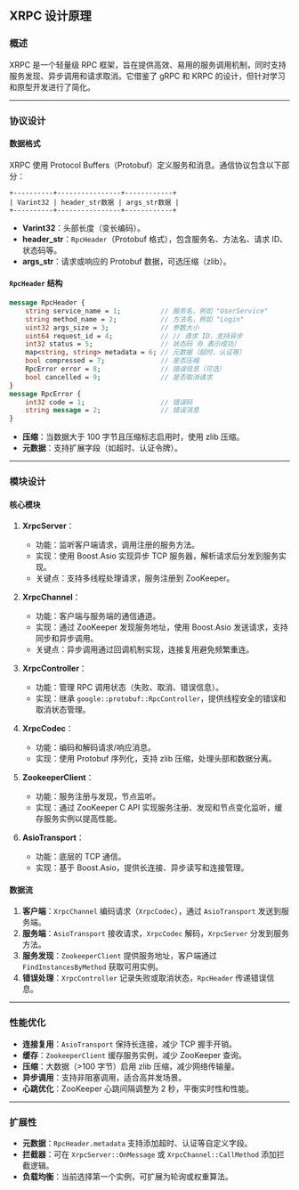## XRPC 设计原理

### 概述

XRPC 是一个轻量级 RPC 框架，旨在提供高效、易用的服务调用机制，同时支持服务发现、异步调用和请求取消。它借鉴了 gRPC 和 KRPC 的设计，但针对学习和原型开发进行了简化。

---

### 协议设计

#### 数据格式

XRPC 使用 Protocol Buffers（Protobuf）定义服务和消息。通信协议包含以下部分：

```
+----------+----------------+------------+
| Varint32 | header_str数据 | args_str数据 |
+----------+----------------+------------+
```

- **Varint32**：头部长度（变长编码）。
- **header_str**：`RpcHeader`（Protobuf 格式），包含服务名、方法名、请求 ID、状态码等。
- **args_str**：请求或响应的 Protobuf 数据，可选压缩（zlib）。

#### `RpcHeader` 结构

```proto
message RpcHeader {
    string service_name = 1;          // 服务名，例如 "UserService"
    string method_name = 2;           // 方法名，例如 "Login"
    uint32 args_size = 3;             // 参数大小
    uint64 request_id = 4;            // // 请求 ID，支持异步
    int32 status = 5;                 // 状态码（0 表示成功）
    map<string, string> metadata = 6; // 元数据（超时、认证等）
    bool compressed = 7;              // 是否压缩
    RpcError error = 8;               // 错误信息（可选）
    bool cancelled = 9;               // 是否取消请求
}
message RpcError {
    int32 code = 1;                   // 错误码
    string message = 2;               // 错误消息
}
```

- **压缩**：当数据大于 100 字节且压缩标志启用时，使用 zlib 压缩。
- **元数据**：支持扩展字段（如超时、认证令牌）。

---

### 模块设计

#### 核心模块

1. **XrpcServer**：
   - 功能：监听客户端请求，调用注册的服务方法。
   - 实现：使用 Boost.Asio 实现异步 TCP 服务器，解析请求后分发到服务实现。
   - 关键点：支持多线程处理请求，服务注册到 ZooKeeper。

2. **XrpcChannel**：
   - 功能：客户端与服务端的通信通道。
   - 实现：通过 ZooKeeper 发现服务地址，使用 Boost.Asio 发送请求，支持同步和异步调用。
   - 关键点：异步调用通过回调机制实现，连接复用避免频繁重连。

3. **XrpcController**：
   - 功能：管理 RPC 调用状态（失败、取消、错误信息）。
   - 实现：继承 `google::protobuf::RpcController`，提供线程安全的错误和取消状态管理。

4. **XrpcCodec**：
   - 功能：编码和解码请求/响应消息。
   - 实现：使用 Protobuf 序列化，支持 zlib 压缩，处理头部和数据分离。

5. **ZookeeperClient**：
   - 功能：服务注册与发现，节点监听。
   - 实现：通过 ZooKeeper C API 实现服务注册、发现和节点变化监听，缓存服务实例以提高性能。

6. **AsioTransport**：
   - 功能：底层的 TCP 通信。
   - 实现：基于 Boost.Asio，提供长连接、异步读写和连接管理。

#### 数据流

1. **客户端**：`XrpcChannel` 编码请求（`XrpcCodec`），通过 `AsioTransport` 发送到服务端。
2. **服务端**：`AsioTransport` 接收请求，`XrpcCodec` 解码，`XrpcServer` 分发到服务方法。
3. **服务发现**：`ZookeeperClient` 提供服务地址，客户端通过 `FindInstancesByMethod` 获取可用实例。
4. **错误处理**：`XrpcController` 记录失败或取消状态，`RpcHeader` 传递错误信息。

---

### 性能优化

- **连接复用**：`AsioTransport` 保持长连接，减少 TCP 握手开销。
- **缓存**：`ZookeeperClient` 缓存服务实例，减少 ZooKeeper 查询。
- **压缩**：大数据（>100 字节）启用 zlib 压缩，减少网络传输量。
- **异步调用**：支持非阻塞调用，适合高并发场景。
- **心跳优化**：ZooKeeper 心跳间隔调整为 2 秒，平衡实时性和性能。

---

### 扩展性

- **元数据**：`RpcHeader.metadata` 支持添加超时、认证等自定义字段。
- **拦截器**：可在 `XrpcServer::OnMessage` 或 `XrpcChannel::CallMethod` 添加拦截逻辑。
- **负载均衡**：当前选择第一个实例，可扩展为轮询或权重算法。

